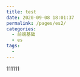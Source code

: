 ```yaml
---
title: test
date: 2020-09-08 18:01:37
permalink: /pages/es2/
categories:
  - 前端基础
  - es
tags: 
  - 
---
```

111111